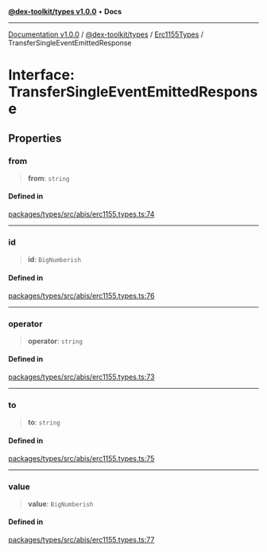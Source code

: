[**@dex-toolkit/types v1.0.0**](../../../README.md) • **Docs**

***

[Documentation v1.0.0](../../../../../packages.md) / [@dex-toolkit/types](../../../README.md) / [Erc1155Types](../README.md) / TransferSingleEventEmittedResponse

# Interface: TransferSingleEventEmittedResponse

## Properties

### from

> **from**: `string`

#### Defined in

[packages/types/src/abis/erc1155.types.ts:74](https://github.com/niZmosis/dex-toolkit/blob/3d8b41b44787b30fbea5de3ab4737662ffb61bc8/packages/types/src/abis/erc1155.types.ts#L74)

***

### id

> **id**: `BigNumberish`

#### Defined in

[packages/types/src/abis/erc1155.types.ts:76](https://github.com/niZmosis/dex-toolkit/blob/3d8b41b44787b30fbea5de3ab4737662ffb61bc8/packages/types/src/abis/erc1155.types.ts#L76)

***

### operator

> **operator**: `string`

#### Defined in

[packages/types/src/abis/erc1155.types.ts:73](https://github.com/niZmosis/dex-toolkit/blob/3d8b41b44787b30fbea5de3ab4737662ffb61bc8/packages/types/src/abis/erc1155.types.ts#L73)

***

### to

> **to**: `string`

#### Defined in

[packages/types/src/abis/erc1155.types.ts:75](https://github.com/niZmosis/dex-toolkit/blob/3d8b41b44787b30fbea5de3ab4737662ffb61bc8/packages/types/src/abis/erc1155.types.ts#L75)

***

### value

> **value**: `BigNumberish`

#### Defined in

[packages/types/src/abis/erc1155.types.ts:77](https://github.com/niZmosis/dex-toolkit/blob/3d8b41b44787b30fbea5de3ab4737662ffb61bc8/packages/types/src/abis/erc1155.types.ts#L77)
